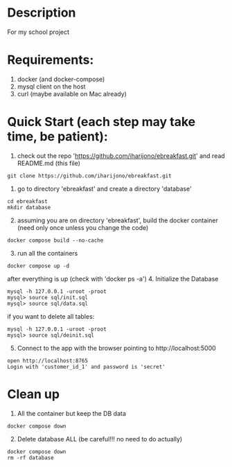 # Description
For my school project

# Requirements:
1. docker (and docker-compose)
2. mysql client on the host
3. curl (maybe available on Mac already)

# Quick Start (each step may take time, be patient):
1. check out the repo 'https://github.com/iharijono/ebreakfast.git' and read README.md (this file)
```
git clone https://github.com/iharijono/ebreakfast.git
```
1. go to directory 'ebreakfast' and create a directory 'database'
```
cd ebreakfast
mkdir database
```
2. assuming you are on directory 'ebreakfast', build the docker container (need only once unless you change the code)
```
docker compose build --no-cache
```
3. run all the containers
```
docker compose up -d
```
after everything is up (check with 'docker ps -a')
4. Initialize the Database
```
mysql -h 127.0.0.1 -uroot -proot
mysql> source sql/init.sql
mysql> source sql/data.sql
```
if you want to delete all tables:
```
mysql -h 127.0.0.1 -uroot -proot
mysql> source sql/deinit.sql
```
5. Connect to the app with the browser pointing to http://localhost:5000
```
open http://localhost:8765
Login with 'customer_id_1' and password is 'secret'
```

# Clean up
1. All the container but keep the DB data
```
docker compose down
```
2. Delete database ALL (be careful!!! no need to do actually)
```
docker compose down
rm -rf database
```
